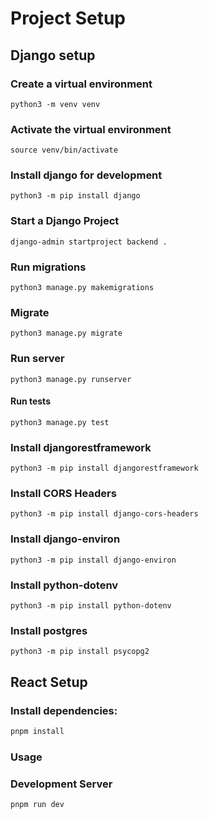 # Project Setup

## Django setup

### Create a virtual environment

```
python3 -m venv venv
```

### Activate the virtual environment

```
source venv/bin/activate
```

### Install django for development

```
python3 -m pip install django
```

### Start a Django Project 

```
django-admin startproject backend .
```


### Run migrations

```
python3 manage.py makemigrations
```

### Migrate

```
python3 manage.py migrate
```

### Run server

```
python3 manage.py runserver
```

#### Run tests

```
python3 manage.py test
```

### Install djangorestframework

```
python3 -m pip install djangorestframework
```

### Install CORS Headers

```
python3 -m pip install django-cors-headers
```

### Install django-environ

```
python3 -m pip install django-environ
```

### Install python-dotenv

```
python3 -m pip install python-dotenv
```

### Install postgres 

```
python3 -m pip install psycopg2
```

## React Setup

### Install dependencies:
```bash
pnpm install
```

### Usage

### Development Server

```bash
pnpm run dev
